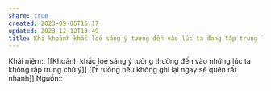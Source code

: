 ```yaml
---
share: true
created: 2023-09-05T16:17
updated: 2023-12-12T13:49
title: Khi khoảnh khắc loé sáng ý tưởng đến vào lúc ta đang tập trung làm việc khác, nó làm tăng thêm khối lượng nhận thức mà chúng ta có trong tâm trí, qua đó làm phân tán sự tập trung của ta khỏi thứ mà ta định làm
---
```

Khái niệm:: 
[[Khoảnh khắc loé sáng ý tưởng thường đến vào những lúc ta không tập trung chú ý]] 
[[Ý tưởng nếu không ghi lại ngay sẽ quên rất nhanh]]
Nguồn:: 